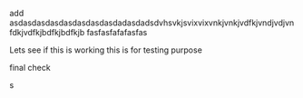 add asdasdasdasdasdasdasdasdadasdadsdvhsvkjsvixvixvnkjvnkjvdfkjvndjvdjvnfdkjvdfkjbdfkjbdfkjb
fasfasfafafasfas


Lets see if this is working
this is for testing purpose


final check


s
